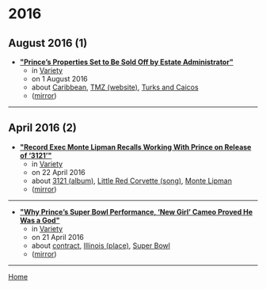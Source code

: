 # 2016

## August 2016 (1)

 - [**"Prince’s Properties Set to Be Sold Off by Estate Administrator"**](https://variety.com/2016/dirt/real-estalker/prince-property-portfolio-1201828004/)
    - in [Variety](../../../publications/u-z/variety/index.md)
    - on 1 August 2016
    - about [Caribbean](../../../topics/caribbean/index.md), [TMZ (website)](../../../topics/website/tmz/index.md), [Turks and Caicos](../../../topics/turks-and-caicos/index.md)
    - ([mirror](https://web.archive.org/web/*/https://variety.com/2016/dirt/real-estalker/prince-property-portfolio-1201828004/))

----

## April 2016 (2)

 - [**"Record Exec Monte Lipman Recalls Working With Prince on Release of ‘3121’"**](https://variety.com/2016/music/news/prince-dead-monte-lipman-3121-1201759167/)
    - in [Variety](../../../publications/u-z/variety/index.md)
    - on 22 April 2016
    - about [3121 (album)](../../../topics/album/3121/index.md), [Little Red Corvette (song)](../../../topics/song/little-red-corvette/index.md), [Monte Lipman](../../../topics/monte-lipman/index.md)
    - ([mirror](https://web.archive.org/web/*/https://variety.com/2016/music/news/prince-dead-monte-lipman-3121-1201759167/))

----

 - [**"Why Prince’s Super Bowl Performance, ‘New Girl’ Cameo Proved He Was a God"**](https://variety.com/2016/tv/columns/prince-super-bowl-new-girl-1201758416/)
    - in [Variety](../../../publications/u-z/variety/index.md)
    - on 21 April 2016
    - about [contract](../../../topics/contract/index.md), [Illinois (place)](../../../topics/place/illinois/index.md), [Super Bowl](../../../topics/super-bowl/index.md)
    - ([mirror](https://web.archive.org/web/*/https://variety.com/2016/tv/columns/prince-super-bowl-new-girl-1201758416/))

----

[Home](../index.md)

